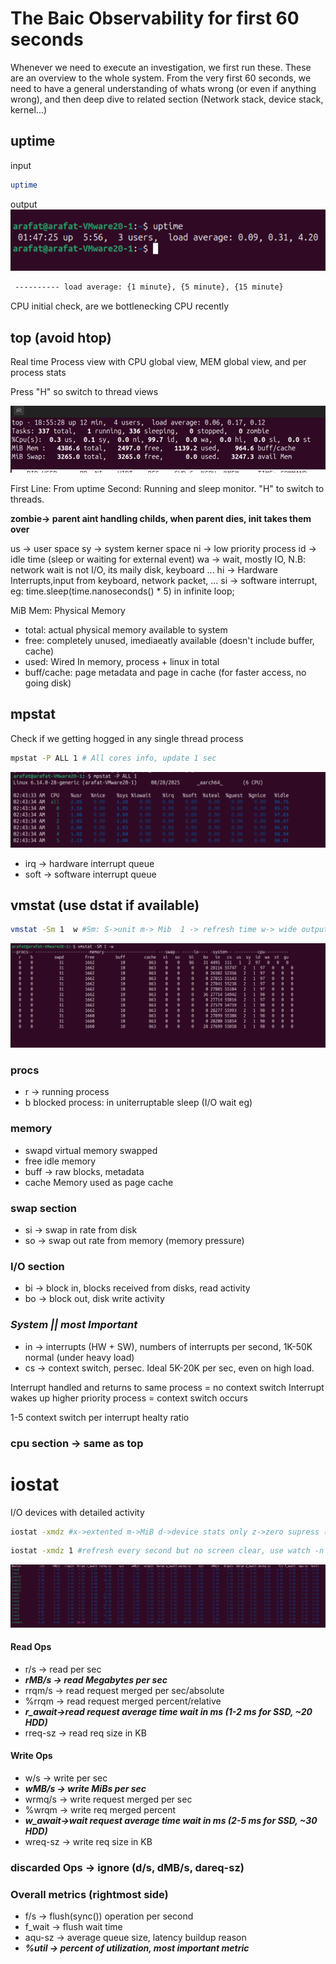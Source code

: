 
# The Baic Observability for first 60 seconds

Whenever we need to execute an investigation, we first run these. These are an overview to the whole system. From the very first 60 seconds, we need to have a general understanding of whats wrong (or even if anything wrong), and then deep dive to related section (Network stack, device stack, kernel...)



## uptime

input

```bash
uptime
```
output
![alt text](image-2.png)

```bash
 ---------- load average: {1 minute}, {5 minute}, {15 minute}
 ```

CPU initial check, are we bottlenecking CPU recently


## top (avoid htop)

Real time Process view with CPU global view, MEM global view, and per process stats

Press "H" so switch to thread views

![alt text](image.png)

First Line: From uptime
Second: Running and sleep monitor. "H" to switch to threads.

**zombie-> parent aint handling childs, when parent dies, init takes them over**

us -> user space
sy -> system kerner space
ni -> low priority process
id -> idle time (sleep or waiting for external event)
wa -> wait, mostly IO, N.B: network wait is not I/O, its maily disk, keyboard ...
hi -> Hardware Interrupts,input from keyboard, network packet, ...
si -> software interrupt, eg: time.sleep(time.nanoseconds() * 5) in infinite loop;

MiB Mem: Physical Memory 
- total: actual physical memory available to system
- free: completely unused, imediaeatly available (doesn't include buffer, cache)
- used: Wired In memory, process + linux in total
- buff/cache: page metadata and page in cache (for faster access, no going disk)


## mpstat

Check if we getting hogged in any single thread process



```bash
mpstat -P ALL 1 # All cores info, update 1 sec
```

![alt text](image-4.png)

- irq -> hardware interrupt queue
- soft -> software interrupt queue

## vmstat (use dstat if available)

```bash
vmstat -Sm 1  w #Sm: S->unit m-> Mib  1 -> refresh time w-> wide output
```
![alt text](image-1.png)

### procs
- r -> running process
- b blocked process: in uniterruptable sleep (I/O wait eg)
### memory
- swapd virtual memory swapped
- free idle memory
- buff -> raw blocks, metadata
- cache Memory used as page cache

### swap section
- si -> swap in rate from disk 
- so -> swap out rate from memory (memory pressure)

### I/O section

- bi -> block in, blocks received from disks, read activity
- bo -> block out, disk write activity

### *System || most Important*

- in -> interrupts (HW + SW), numbers of interrupts per second, 1K-50K normal (under heavy load)
- cs -> context switch, persec. Ideal 5K-20K per sec, even on high load.

Interrupt handled and returns to same process = no context switch
Interrupt wakes up higher priority process = context switch occurs

1-5 context switch per interrupt healty ratio

### cpu section -> same as top


# iostat

I/O devices with detailed activity

```bash
iostat -xmdz #x->extented m->MiB d->device stats only z->zero supress (remove device with zero activity)
```
```bash
iostat -xmdz 1 #refresh every second but no screen clear, use watch -n 1 if needed
```

![alt text](image-3.png)

#### Read Ops
- r/s -> read per sec
- *__rMB/s -> read Megabytes per sec__*
- rrqm/s -> read request merged per sec/absolute
- %rrqm -> read request merged percent/relative
- *__r_await->read request average time wait in ms (1-2 ms for SSD, ~20 HDD)__*
- rreq-sz -> read req size in  KB


#### Write Ops
- w/s -> write per sec
- *__wMB/s -> write MiBs per sec__*
- wrmq/s -> write request merged per sec
- %wrqm -> write req merged percent
- *__w_await->wait request average time wait in ms (2-5 ms for SSD, ~30 HDD)__*
- wreq-sz -> write req size in  KB

### discarded Ops -> ignore (d/s, dMB/s, dareq-sz)

### Overall metrics (rightmost side)

 - f/s -> flush(sync()) operation per second
 - f_wait -> flush wait time
 - aqu-sz -> average queue size, latency buildup reason
 - *__%util -> percent of utilization, most important metric__*





